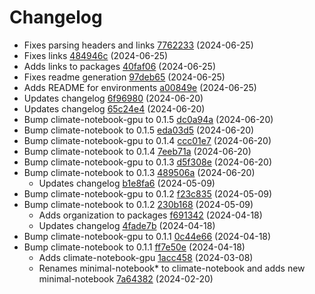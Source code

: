 # Changelog
  - Fixes parsing headers and links [7762233](https://github.com/esgf-nimbus/nimbus/commit/7762233) (2024-06-25)
  - Fixes links [484946c](https://github.com/esgf-nimbus/nimbus/commit/484946c) (2024-06-25)
  - Adds links to packages [40faf06](https://github.com/esgf-nimbus/nimbus/commit/40faf06) (2024-06-25)
  - Fixes readme generation [97deb65](https://github.com/esgf-nimbus/nimbus/commit/97deb65) (2024-06-25)
  - Adds README for environments [a00849e](https://github.com/esgf-nimbus/nimbus/commit/a00849e) (2024-06-25)
  - Updates changelog [6f96980](https://github.com/esgf-nimbus/nimbus/commit/6f96980) (2024-06-20)
  - Updates changelog [65c24e4](https://github.com/esgf-nimbus/nimbus/commit/65c24e4) (2024-06-20)
- Bump climate-notebook-gpu to 0.1.5 [dc0a94a](https://github.com/esgf-nimbus/nimbus/commit/dc0a94a) (2024-06-20)
- Bump climate-notebook to 0.1.5 [eda03d5](https://github.com/esgf-nimbus/nimbus/commit/eda03d5) (2024-06-20)
- Bump climate-notebook-gpu to 0.1.4 [ccc01e7](https://github.com/esgf-nimbus/nimbus/commit/ccc01e7) (2024-06-20)
- Bump climate-notebook to 0.1.4 [7eeb71a](https://github.com/esgf-nimbus/nimbus/commit/7eeb71a) (2024-06-20)
- Bump climate-notebook-gpu to 0.1.3 [d5f308e](https://github.com/esgf-nimbus/nimbus/commit/d5f308e) (2024-06-20)
- Bump climate-notebook to 0.1.3 [489506a](https://github.com/esgf-nimbus/nimbus/commit/489506a) (2024-06-20)
  - Updates changelog [b1e8fa6](https://github.com/esgf-nimbus/nimbus/commit/b1e8fa6) (2024-05-09)
- Bump climate-notebook-gpu to 0.1.2 [f23c835](https://github.com/esgf-nimbus/nimbus/commit/f23c835) (2024-05-09)
- Bump climate-notebook to 0.1.2 [230b168](https://github.com/esgf-nimbus/nimbus/commit/230b168) (2024-05-09)
  - Adds organization to packages [f691342](https://github.com/esgf-nimbus/nimbus/commit/f691342) (2024-04-18)
  - Updates changelog [4fade7b](https://github.com/esgf-nimbus/nimbus/commit/4fade7b) (2024-04-18)
- Bump climate-notebook-gpu to 0.1.1 [0c44e66](https://github.com/esgf-nimbus/nimbus/commit/0c44e66) (2024-04-18)
- Bump climate-notebook to 0.1.1 [ff7e50e](https://github.com/esgf-nimbus/nimbus/commit/ff7e50e) (2024-04-18)
  - Adds climate-notebook-gpu [1acc458](https://github.com/esgf-nimbus/nimbus/commit/1acc458) (2024-03-08)
  - Renames minimal-notebook* to climate-notebook and adds new minimal-notebook [7a64382](https://github.com/esgf-nimbus/nimbus/commit/7a64382) (2024-02-20)

